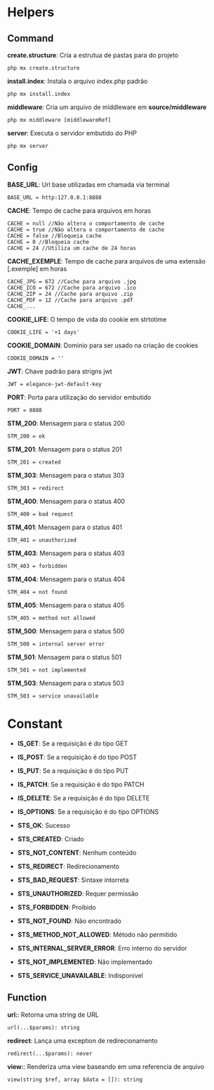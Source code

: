 # Helpers

## Command

**create.structure**: Cria a estrutua de pastas para do projeto

    php mx create.structure

**install.index**: Instala o arquivo index.php padrão

    php mx install.index

**middleware**: Cria um arquivo de middleware em **source/middleware**

    php mx middleware [middlewareRef]

**server**: Executa o servidor embutido do PHP

    php mx server

## Config

**BASE_URL**: Url base utilizadas em chamada via terminal

    BASE_URL = http:127.0.0.1:8888

**CACHE**: Tempo de cache para arquivos em horas

    CACHE = null //Não altera o comportamento de cache
    CACHE = true //Não altera o comportamento de cache
    CACHE = false //Bloqueia cache
    CACHE = 0 //Bloqueia cache
    CACHE = 24 //Utiliza um cache de 24 horas

**CACHE_EXEMPLE**: Tempo de cache para arquivos de uma extensão [.exemple] em horas

    CACHE_JPG = 672 //Cache para arquivo .jpg
    CACHE_ICO = 672 //Cache para arquivo .ico
    CACHE_ZIP = 24 //Cache para arquivo .zip
    CACHE_PDF = 12 //Cache para arquivo .pdf
    CACHE_...

**COOKIE_LIFE**: O tempo de vida do cookie em strtotime

    COOKIE_LIFE = '+1 days'

**COOKIE_DOMAIN**: Dominio para ser usado na criação de cookies

    COOKIE_DOMAIN = ''

**JWT**: Chave padrão para strigns jwt

    JWT = elegance-jwt-default-key

**PORT**: Porta para utilização do servidor embutido

    PORT = 8888
    
**STM_200**: Mensagem para o status 200

    STM_200 = ok

**STM_201**: Mensagem para o status 201

    STM_201 = created

**STM_303**: Mensagem para o status 303

    STM_303 = redirect

**STM_400**: Mensagem para o status 400

    STM_400 = bad request

**STM_401**: Mensagem para o status 401

    STM_401 = unauthorized

**STM_403**: Mensagem para o status 403

    STM_403 = forbidden

**STM_404**: Mensagem para o status 404

    STM_404 = not found

**STM_405**: Mensagem para o status 405

    STM_405 = method not allowed

**STM_500**: Mensagem para o status 500

    STM_500 = internal server error

**STM_501**: Mensagem para o status 501

    STM_501 = not implemented

**STM_503**: Mensagem para o status 503

    STM_503 = service unavailable

# Constant

 - **IS_GET**: Se a requisição é do tipo GET

 - **IS_POST**: Se a requisição é do tipo POST

 - **IS_PUT**: Se a requisição é do tipo PUT

 - **IS_PATCH**: Se a requisição é do tipo PATCH

 - **IS_DELETE**: Se a requisição é do tipo DELETE

 - **IS_OPTIONS**: Se a requisição é do tipo OPTIONS

 - **STS_OK**: Sucesso

 - **STS_CREATED**: Criado

 - **STS_NOT_CONTENT**: Nenhum conteúdo

 - **STS_REDIRECT**: Redirecionamento

 - **STS_BAD_REQUEST**: Sintaxe intorreta

 - **STS_UNAUTHORIZED**: Requer permissão

 - **STS_FORBIDDEN**: Proibido

 - **STS_NOT_FOUND**: Não encontrado

 - **STS_METHOD_NOT_ALLOWED**: Método não permitido

 - **STS_INTERNAL_SERVER_ERROR**: Erro interno do servidor

 - **STS_NOT_IMPLEMENTED**: Não implementado

 - **STS_SERVICE_UNAVAILABLE**: Indisponível

## Function
    
**url:**: Retorna uma string de URL

    url(...$params): string

**redirect**: Lança uma exception de redirecionamento

    redirect(...$params): never

**view:**: Renderiza uma view baseando em uma referencia de arquivo

    view(string $ref, array $data = []): string